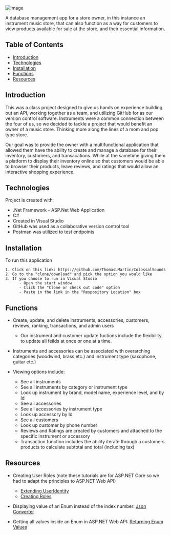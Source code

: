 ![image](https://user-images.githubusercontent.com/60017318/76902633-d6f28580-6872-11ea-8580-cdb73616704b.png)

A database management app for a store owner, in this instance an instrument music store, that can also function as a way for customers to view products available for sale at the store, and their essential information.

## Table of Contents
* [Introduction](#introduction)
* [Technologies](#technologies)
* [Installation](#installation)
* [Functions](#functions)
* [Resources](#resources)


## Introduction
This was a class project designed to give us hands on experience building out an API, working together as a team, and utilizing GitHub for as our version control software. Instruments were a common connection between the four of us, so we decided to tackle a project that would benefit an owner of a music store. Thinking more along the lines of a mom and pop type store.

Our goal was to provide the owner with a multifunctional application that allowed them have the ability to create and manage a database for their inventory, customers, and transacations. While at the sametime giving them a platform to display their inventory online so that customers would be able to browser their products, leave reviews, and ratings that would allow an interactive shopping experience.

## Technologies 
Project is created with:
* .Net Framework - ASP.Net Web Application
* C# 
* Created in Visual Studio
* GitHub was used as a collaborative version control tool
* Postman was utilized to test endpoints 


## Installation
To run this application 
```
1. Click on this link: https://github.com/ThomasLMartin/ColossalSounds
2. Go to the "clone/download" and pick the option you would like
3. If you choose to run in Visual Studio
      - Open the start window 
      - Click the "Clone or check out code" option
      - Paste in the link in the "Respository Location" box 
```

## Functions
- Create, update, and delete instruments, accessories, customers, reviews, ranking, transactions, and admin users
  - Our instrument and customer update fuctions include the flexibility to update all feilds at once or one at a time. 
      
- Instruments and accessories can be associated with overarching categories (woodwind, brass etc.) and instrument type (saxophone, guitar etc.)

- Viewing options include:
  - See all instruments
  - See all instruments by category or instrument type
  - Look up instrument by brand, model name, experience level, and by Id
  - See all accessories 
  - See all accessories by instrument type
  - Look up accessory by Id
  - See all customers
  - Look up customer by phone number
  - Reviews and Ratings are created by customers and attached to the specific instrument or accessory
  - Transaction function includes the ability iterate through a customers products to calculate subtotal and total (including tax)

## Resources
- Creating User Roles (note these tutorials are for ASP.NET Core so we had to adapt the principles to ASP.NET Web API)
  - [Extending UserIdentity](https://www.youtube.com/watch?v=NV734cJdZts&list=PL6n9fhu94yhVkdrusLaQsfERmL_Jh4XmU&index=78&t=0s)
  - [Creating Roles](https://www.youtube.com/watch?v=TuJd2Ez9i3I&list=PL6n9fhu94yhVkdrusLaQsfERmL_Jh4XmU&index=79&t=0s)
  
- Displaying value of an Enum instead of the index number: [Json Converter](https://exceptionnotfound.net/serializing-enumerations-in-asp-net-web-api/)
- Getting all values inside an Enum in ASP.NET Web API: [Returning Enum Values](https://exceptionnotfound.net/getting-all-valid-enum-values-in-asp-net-web-api/)









